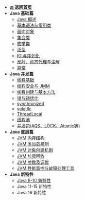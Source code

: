 <!-- 侧边栏 _sidebar.md -->

+ [**:back: 返回首页**](/basic/index.md)
+ **Java 基础篇**
    + [Java 概述](/basic/backend/java/basic/1_java_overview.md)
    + [基本语法与常用类](/basic/backend/java/basic/2_syntax_and_object.md)
    + [面向对象](/basic/backend/java/basic/3_oop.md)
    + [集合类](/basic/backend/java/basic/4_collection.md)
    + [枚举类](/basic/backend/java/basic/5_enum.md)
    + [泛型](/basic/backend/java/basic/6_generic.md)
    + [IO 与序列化](/basic/backend/java/basic/7_io_and_serialization.md)
    + [反射、动态代理与注解](/basic/backend/java/basic/8_reflection_proxy_annotation.md)
    + [异常](/basic/backend/java/basic/9_exception.md)
+ **Java 并发篇**
    + [线程基础](/basic/backend/java/concurrent/1_thread_basic.md)
    + [线程安全与 JMM](/basic/backend/java/concurrent/2_thread_safe_and_jmm.md)
    + [线程创建与基本方法](/basic/backend/java/concurrent/3_thread_create_and_basic_method.md)
    + [锁与锁优化](/basic/backend/java/concurrent/4_lock_optimize.md)
    + [synchronized](/basic/backend/java/concurrent/5_synchronized.md)
    + [volatile](/basic/backend/java/concurrent/6_volatile.md)
    + [ThreadLocal](/basic/backend/java/concurrent/7_threadlocal.md)
    + [线程池](/basic/backend/java/concurrent/8_threadpool.md)
    + [并发包(AQS、LOCK、Atomic等)](/basic/backend/java/concurrent/9_j_u_c.md)
+ **Java 底层篇**
    + [JVM 内存结构](/basic/backend/java/jvm/1_jvm_memory_structure.md)
    + [JVM 类加载机制](/basic/backend/java/jvm/2_jvm_class_loader.md)
    + [JVM 对象创建机制](/basic/backend/java/jvm/3_java_object_model.md)
    + [JVM 垃圾回收](/basic/backend/java/jvm/4_jvm_garbage_collection.md)
    + [JVM 参数及调优](/basic/backend/java/jvm/5_jvm_parameter_optimization.md)
    + [JVM 性能监控与故障处理工具](/basic/backend/java/jvm/6_jvm_performance_monitoring.md)
+ **Java 新特性**
    + [Java 8-10 新特性](/basic/backend/java/new-feature/1_java8_10.md)
    + Java 11-15 新特性
    + Java 16 新特性